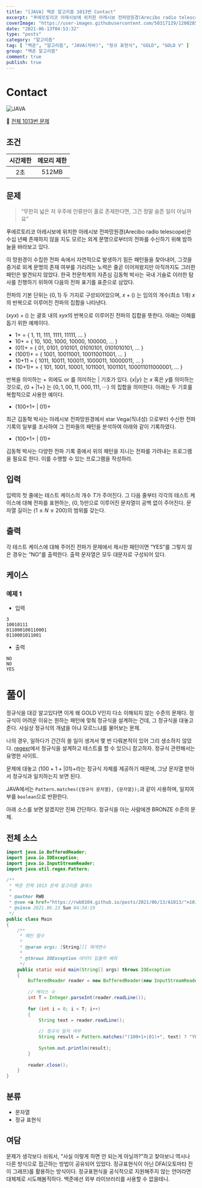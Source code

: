```yaml
---
title: "[JAVA] 백준 알고리즘 1013번 Contact"
excerpt: "푸에르토리코 아레시보에 위치한 아레시보 전파망원경(Arecibo radio telescope)은 수십 년째 존재하지 않을 지도 모르는 외계 문명으로부터의 전파를 수신하기 위해 밤하늘을 바라보고 있다. 이 망원경이 수집한 전파 속에서 자연적으로 발생하기 힘든 패턴들을 찾아내어, 그것을 증거로 외계 문명의 존재 여부를 가리려는 노력은 줄곧 이어져왔지만 아직까지도 그러한 패턴은 발견되지 않았다. 한국 천문학계의 자존심 김동혁 박사는 국내 기술로 이러한 탐사를 진행하기 위하여 다음의 전파 표기를 표준으로 삼았다."
coverImage: "https://user-images.githubusercontent.com/50317129/120028591-d5ece480-c02f-11eb-88f0-e14fc647dd81.png"
date: "2021-06-13T04:53:32"
type: "posts"
category: "알고리즘"
tag: [ "백준", "알고리즘", "JAVA(자바)", "정규 표현식", "GOLD", "GOLD V" ]
group: "백준 알고리즘"
comment: true
publish: true
---
```


# Contact

![JAVA](https://shields.io/badge/java-JDK%2014-lightgray?logo=java&style=plastic&logoColor=white&labelColor=orange)

🔗 [전체 1013번 문제](https://www.acmicpc.net/problem/1013)

## 조건

| 시간제한 | 메모리 제한 |
| :------: | :---------: |
|   2초    |    512MB    |

## 문제

> “무한히 넓은 저 우주에 인류만이 홀로 존재한다면, 그건 정말 슬픈 일이 아닐까요”

푸에르토리코 아레시보에 위치한 아레시보 전파망원경(Arecibo radio telescope)은 수십 년째 존재하지 않을 지도 모르는 외계 문명으로부터의 전파를 수신하기 위해 밤하늘을 바라보고 있다.

이 망원경이 수집한 전파 속에서 자연적으로 발생하기 힘든 패턴들을 찾아내어, 그것을 증거로 외계 문명의 존재 여부를 가리려는 노력은 줄곧 이어져왔지만 아직까지도 그러한 패턴은 발견되지 않았다. 한국 천문학계의 자존심 김동혁 박사는 국내 기술로 이러한 탐사를 진행하기 위하여 다음의 전파 표기를 표준으로 삼았다.

전파의 기본 단위는 $\{ 0 , 1 \}$ 두 가지로 구성되어있으며, $x+ (  )$ 는 임의의 개수(최소 1개) $x$의 반복으로 이루어진 전파의 집합을 나타낸다.

$(xyx)+ (  )$ 는 괄호 내의 $xyx$의 반복으로 이루어진 전파의 집합을 뜻한다. 아래는 이해를 돕기 위한 예제이다.

* 1+ = { 1, 11, 111, 1111, 11111, … }
* 10+ = { 10, 100, 1000, 10000, 100000, … }
* (01)+ = { 01, 0101, 010101, 01010101, 0101010101, … }
* (1001)+ = { 1001, 10011001, 100110011001, … }
* 10+11 = { 1011, 10011, 100011, 1000011, 10000011, … }
* (10+1)+ = { 101, 1001, 10001, 1011001, 1001101, 100011011000001, … }

반복을 의미하는 + 외에도 or 를 의미하는 $|$ 기호가 있다. $\{ x | y \}$ 는 $x$ 혹은 $y$를 의미하는 것으로, $\{ 0+ | 1+ \}$ 는 $\{ 0 , 1 , 00 , 11 , 000 , 111 , \dotsm \}$ 의 집합을 의미한다. 아래는 두 기호를 복합적으로 사용한 예이다.

* (100+1+ | 01)+

최근 김동혁 박사는 아레시보 전파망원경에서 star Vega(직녀성) 으로부터 수신한 전파 기록의 일부를 조사하여 그 전파들의 패턴을 분석하여 아래와 같이 기록하였다.

* (100+1+ | 01)+

김동혁 박사는 다양한 전파 기록 중에서 위의 패턴을 지니는 전파를 가려내는 프로그램을 필요로 한다. 이를 수행할 수 있는 프로그램을 작성하라.

## 입력

입력의 첫 줄에는 테스트 케이스의 개수 $T$가 주어진다. 그 다음 줄부터 각각의 테스트 케이스에 대해 전파를 표현하는, $\{ 0, 1 \}$만으로 이루어진 문자열이 공백 없이 주어진다. 문자열 길이는 $(1 ≤ N ≤ 200)$의 범위를 갖는다.

## 출력

각 테스트 케이스에 대해 주어진 전파가 문제에서 제시한 패턴이면 “YES”를 그렇지 않은 경우는 “NO”를 출력한다. 출력 문자열은 모두 대문자로 구성되어 있다.

## 케이스

### 예제 1

+ 입력

``` tc
3
10010111
011000100110001
0110001011001
```

+ 출력

``` tc
NO
NO
YES
```

# 풀이

정규식을 대강 알고있다면 이게 왜 <span class="amber-A400">GOLD V</span>인지 다소 이해되지 않는 수준의 문제다. 정규식이 어려운 이유는 원하는 패턴에 맞춰 정규식을 설계하는 건데, 그 정규식을 대놓고 준다. 사실상 정규식의 개념을 아냐 모르느냐를 물어보는 문제.

나의 경우, 일하다가 간간히 쓸 일이 생겨서 몇 번 다뤄본적이 있어 그리 생소하지 않았다. [regexr](https://regexr.com/)에서 정규식을 설계하고 테스트를 할 수 있으니 참고하자. 정규식 관련해서는 유명한 사이트.

문제에 대놓고 $(100+1+ | 01)+$라는 정규식 자체를 제공하기 때문에, 그냥 문자열 받아서 정규식과 일치하는지 보면 된다.

JAVA에서는 `Pattern.matches({정규식 문자열}, {문자열});`과 같이 사용하며, 일치여부를 `boolean`으로 반환한다.

아래 소스를 보면 알겠지만 진짜 간단하다. 정규식을 아는 사람에겐 <span class="brown-500">BRONZE</span> 수준의 문제.

## 전체 소스

``` java
import java.io.BufferedReader;
import java.io.IOException;
import java.io.InputStreamReader;
import java.util.regex.Pattern;

/**
 * 백준 전체 1013 문제 알고리즘 클래스
 *
 * @author RWB
 * @see <a href="https://rwb0104.github.io/posts/2021/06/13/A1013/">1013 풀이</a>
 * @since 2021.06.13 Sun 04:34:19
 */
public class Main
{
	/**
	 * 메인 함수
	 *
	 * @param args: [String[]] 매개변수
	 *
	 * @throws IOException 데이터 입출력 예외
	 */
	public static void main(String[] args) throws IOException
	{
		BufferedReader reader = new BufferedReader(new InputStreamReader(System.in));
		
		// 케이스 수
		int T = Integer.parseInt(reader.readLine());
		
		for (int i = 0; i < T; i++)
		{
			String text = reader.readLine();
			
			// 정규식 일치 여부
			String result = Pattern.matches("(100+1+|01)+", text) ? "YES" : "NO";
			
			System.out.println(result);
		}
		
		reader.close();
	}
}
```

## 분류

* 문자열
* 정규 표현식

## 여담

문제가 생각보다 쉬워서, "사실 이렇게 하면 안 되는게 아닐까?"하고 찾아보니 역시나 다른 방식으로 접근하는 방법이 공유되어 있었다. 정규표현식이 아닌 DFA(오토마타 전이 그래프)를 활용하는 방식이다. 정규표현식을 공식적으로 지원해주지 않는 언어라면 대체제로 시도해봄직하다. 백준에선 외부 라이브러리를 사용할 수 없을테니.